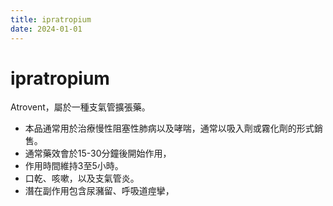 ```yaml
---
title: ipratropium
date: 2024-01-01
---
```

# ipratropium

Atrovent，屬於一種支氣管擴張藥。
* 本品通常用於治療慢性阻塞性肺病以及哮喘，通常以吸入劑或霧化劑的形式銷售。
* 通常藥效會於15-30分鐘後開始作用，
* 作用時間維持3至5小時。
* 口乾、咳嗽，以及支氣管炎。
* 潛在副作用包含尿瀦留、呼吸道痙攣，
